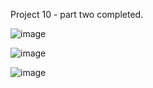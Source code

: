 Project 10 - part two completed. 

![image](https://github.com/lucasnsp/100DaysOfSwift/assets/122572631/aa65c735-fdc5-40c1-9096-8de6de08160e)


![image](https://github.com/lucasnsp/100DaysOfSwift/assets/122572631/5eaf9f65-9e36-48a2-8681-cd3e81eaf3c3)


![image](https://github.com/lucasnsp/100DaysOfSwift/assets/122572631/11338640-5ecd-4923-b65b-69ba1577e96f)
